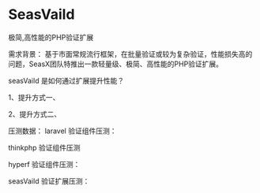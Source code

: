 SeasVaild
======
极简,高性能的PHP验证扩展

需求背景：
基于市面常规流行框架，在批量验证或较为复杂验证，性能损失高的问题，SeasX团队特推出一款轻量级、极简、高性能的PHP验证扩展。


seasVaild 是如何通过扩展提升性能？

1、提升方式一、

2、提升方式二、

压测数据：
laravel 验证组件压测：


thinkphp 验证组件压测

hyperf 验证组件压测：

seasVaild 验证扩展压测：
